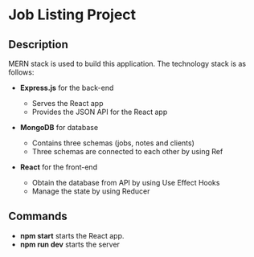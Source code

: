 # Job Listing Project

## Description
MERN stack is used to build this application. The technology stack is as follows:

- **Express.js** for the back-end
  - Serves the React app 
  - Provides the JSON API for the React app 
  
- **MongoDB** for database
  - Contains three schemas (jobs, notes and clients)
  - Three schemas are connected to each other by using Ref

- **React** for the front-end
  - Obtain the database from API by using Use Effect Hooks
  - Manage the state by using Reducer 
  

## Commands
- **npm start** starts the React app.
- **npm run dev** starts the server
